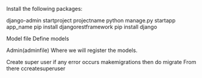 Install the following packages:

django-admin startproject projectname
python manage.py startapp app_name
pip install djangorestframework
pip install django


Model file
Define models

Admin(adminfile)
Where we will register the models.

Create super user if any  error occurs makemigrations then do migrate
From there ccreatesuperuser

